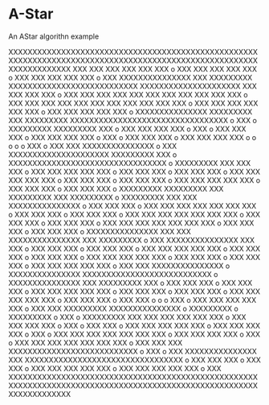 A-Star
======

An AStar algorithn example


XXXXXXXXXXXXXXXXXXXXXXXXXXXXXXXXXXXXXXXXXXXXXXXXXXXXXXXXXXXXXXXXXXXXXXXXXXXXXXXXXXXXXXXXXXXXXXXXXXXXXXXXXXXXXXXXXXXXX
XXX   XXX                     XXX                                       XXX                                       XXX
XXX o XXX                     XXX                                       XXX                                       XXX
XXX o XXX                     XXX                                       XXX                                       XXX
XXX o XXX   XXXXXXXXXXXXXXX   XXX   XXXXXXXXX   XXXXXXXXXXXXXXXXXXXXXXXXXXX   XXXXXXXXXXXXXXXXXXXXX   XXX   XXX   XXX
XXX o XXX         XXX         XXX   XXX         XXX                                 XXX         XXX   XXX   XXX   XXX
XXX o XXX         XXX         XXX   XXX         XXX                                 XXX         XXX   XXX   XXX   XXX
XXX o XXX         XXX         XXX   XXX         XXX                                 XXX    o    XXX   XXX   XXX   XXX
XXX o XXXXXXXXXXXXXXX   XXXXXXXXX   XXX   XXXXXXXXX   XXXXXXXXXXXXXXXXXXXXXXXXXXXXXXXXX o XXX o XXXXXXXXX   XXXXXXXXX
XXX    o          XXX               XXX         XXX         XXX                      o    XXX o       XXX         XXX
XXX       o       XXX               XXX         XXX         XXX                   o       XXX o       XXX         XXX
XXX          o    XXX               XXX         XXX         XXX    o  o  o  o  o          XXX    o    XXX         XXX
XXXXXXXXXXXXXXX o XXX   XXXXXXXXXXXXXXXXXXXXX   XXXXXXXXX   XXX o XXXXXXXXXXXXXXXXXXXXXXXXXXXXXXXXX o XXXXXXXXX   XXX
XXX   XXX       o XXX   XXX         XXX               XXX   XXX    o    XXX         XXX         XXX    o          XXX
XXX   XXX       o XXX   XXX         XXX               XXX   XXX       o XXX         XXX         XXX       o       XXX
XXX   XXX    o    XXX   XXX         XXX               XXX   XXX       o XXX         XXX         XXX          o    XXX
XXX   XXX o XXXXXXXXX   XXXXXXXXX   XXX   XXXXXXXXX   XXX   XXXXXXXXX o XXXXXXXXX   XXX   XXX   XXXXXXXXXXXXXXX o XXX
XXX   XXX o XXX               XXX   XXX   XXX         XXX   XXX   XXX    o    XXX         XXX               XXX o XXX
XXX   XXX o XXX               XXX   XXX   XXX         XXX   XXX   XXX       o XXX         XXX               XXX o XXX
XXX   XXX o XXX               XXX   XXX   XXX         XXX   XXX   XXX       o XXX         XXX               XXX o XXX
XXX   XXX o XXXXXXXXXXXXXXX   XXX   XXX   XXXXXXXXXXXXXXX   XXX   XXXXXXXXX o XXX   XXXXXXXXXXXXXXX   XXX   XXX o XXX
XXX   XXX    o          XXX         XXX                           XXX    o    XXX   XXX         XXX   XXX   XXX o XXX
XXX   XXX       o       XXX         XXX                           XXX o       XXX   XXX         XXX   XXX   XXX o XXX
XXX   XXX          o    XXX         XXX                           XXX o       XXX   XXX         XXX   XXX   XXX o XXX
XXX   XXXXXXXXXXXXXXX o XXXXXXXXXXXXXXX   XXXXXXXXXXXXXXXXXXXXXXXXXXX o XXXXXXXXXXXXXXX   XXX   XXXXXXXXX   XXX o XXX
XXX               XXX    o          XXX   XXX               XXX    o    XXX         XXX   XXX   XXX         XXX o XXX
XXX               XXX       o       XXX   XXX               XXX o       XXX         XXX   XXX   XXX         XXX o XXX
XXX               XXX          o    XXX   XXX    o  o  o    XXX o       XXX         XXX   XXX   XXX         XXX o XXX
XXX   XXXXXXXXX   XXXXXXXXXXXXXXX o XXXXXXXXX o XXXXXXXXX o XXX o XXXXXXXXX   XXX   XXX   XXX   XXX   XXX   XXX o XXX
XXX   XXX                     XXX o       XXX o XXX   XXX    o    XXX         XXX         XXX         XXX   XXX o XXX
XXX   XXX                     XXX o       XXX o XXX   XXX         XXX         XXX         XXX         XXX   XXX o XXX
XXX   XXX                     XXX    o    XXX o XXX   XXX         XXX         XXX         XXX         XXX   XXX o XXX
XXX   XXX   XXXXXXXXXXXXXXXXXXXXXXXXXXX o XXX o XXX   XXXXXXXXXXXXXXX   XXX   XXXXXXXXXXXXXXXXXXXXXXXXXXXXXXXXX o XXX
XXX   XXX                                  o    XXX                     XXX                                     o XXX
XXX   XXX                                       XXX                     XXX                                     o XXX
XXX   XXX                                       XXX                     XXX                                     o XXX
XXXXXXXXXXXXXXXXXXXXXXXXXXXXXXXXXXXXXXXXXXXXXXXXXXXXXXXXXXXXXXXXXXXXXXXXXXXXXXXXXXXXXXXXXXXXXXXXXXXXXXXXXXXXXXXXXXXXX
